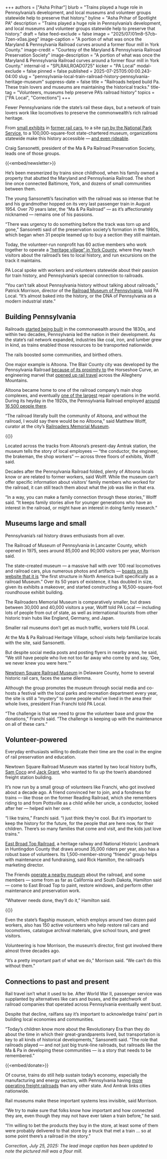 +++
authors = ["Asha Prihar"]
blurb = "Trains played a huge role in Pennsylvania’s development, and local museums and volunteer groups statewide help to preserve that history."
byline = "Asha Prihar of Spotlight PA"
description = "Trains played a huge role in Pennsylvania’s development, and local museums and volunteer groups statewide help to preserve that history."
draft = false
feed-exclude = false
image = "2025/07/01m8-57cb-7zen-x0as.jpeg"
image-caption = "A portion of what was once the Maryland & Pennsylvania Railroad curves around a former flour mill in York County."
image-credit = "Courtesy of the Maryland & Pennsylvania Railroad Preservation Society"
image-description = "A portion of what was once the Maryland & Pennsylvania Railroad curves around a former flour mill in York County."
internal-id = "SPLRAILROAD0725"
kicker = "PA Local"
modal-exclude = false
pinned = false
published = 2025-07-25T05:00:00.243-04:00
slug = "pennsylvania-local-train-railroad-history-pennsylvania-heritage-museum"
suppress-date = false
title = "Railroads helped build Pa. These train lovers and museums are maintaining the historical tracks."
title-tag = "Volunteers, museums help preserve PA’s railroad history"
topics = ["PA Local", "Corrections"]
+++

Fewer Pennsylvanians ride the state’s rail these days, but a network of train lovers work like locomotives to preserve the commonwealth’s rich railroad heritage.

From <a href="https://www.visitcumberlandvalley.com/listing/the-conrail-museum/3664/">small exhibits</a> in <a href="https://www.youtube.com/watch?v=cTLlbn--cb8">former rail cars</a>, to a site <a href="https://www.nps.gov/stea/index.htm">run by the National Park Service</a>, to a 100,000-square-foot state-chartered museum, organizations statewide make this history accessible — <a href="https://www.trains.com/trn/railroads/tourist/pennsylvania-tourist-railroads-you-must-visit/">and even rideable</a>.

Craig Sansonetti, president of the Ma &amp; Pa Railroad Preservation Society, leads one of those groups.

{{<embed/newsletter>}}

He’s been mesmerized by trains since childhood, when his family owned a property that abutted the Maryland and Pennsylvania Railroad. The short line once connected Baltimore, York, and dozens of small communities between them.

The young Sansonetti’s fascination with the railroad was so intense that he and his grandmother hopped on its very last passenger train in August 1954. Over 70 years later, the “Ma &amp; Pa Railroad” — as it’s affectionately nicknamed — remains one of his passions.

“There was urgency to do something before the track was torn up and gone,” Sansonetti said of the preservation society’s formation in the 1980s, which began when 31 people teamed up to buy a section they still maintain.

Today, the volunteer-run nonprofit has 60 active members who work together to operate a <a href="https://www.maandparailroad.com/">“heritage village” in York County</a>, where they teach visitors about the railroad’s ties to local history, and run excursions on the track it maintains.

PA Local spoke with workers and volunteers statewide about their passion for train history, and Pennsylvania’s special connection to railroads.

“You can’t talk about Pennsylvania history without talking about railroads,” Patrick Morrison, director of the <a href="https://www.rrmuseumpa.org/">Railroad Museum of Pennsylvania</a>, told PA Local. “It’s almost baked into the history, or the DNA of Pennsylvania as a modern industrial state.”

## Building Pennsylvania

Railroads <a href="https://www.phmc.state.pa.us/portal/communities/railroads/history.html">started being built</a> in the commonwealth around the 1830s, and within two decades, Pennsylvania led the nation in their development. As the state’s rail network expanded, industries like coal, iron, and lumber grew in kind, as trains enabled those resources to be transported nationwide.

The rails boosted some communities, and birthed others.

One major example is Altoona. The Blair County city was developed by the Pennsylvania Railroad <a href="https://www.altoonapa.gov/history-of-altoona">because of its proximity to</a> the Horseshoe Curve, an engineering marvel that <a href="https://www.asce.org/about-civil-engineering/history-and-heritage/historic-landmarks/horseshoe-curve-pennsylvania-railroad">opened up rail travel</a> across the Allegheny Mountains.

Altoona became home to one of the railroad company’s main shop complexes, and eventually <a href="https://www.nps.gov/parkhistory/online_books/railroad/shs4.htm">one of the largest</a> repair operations in the world. During its heyday in the 1920s, the Pennsylvania Railroad employed <a href="https://explorepahistory.com/hmarker.php%3FmarkerId=1-A-1D6.html">around 16,500 people there</a>.

“The railroad literally built the community of Altoona, and without the railroad, I would say there would be no Altoona,” said Matthew Wolff, curator at the city’s <a href="https://www.railroadcity.org/">Railroaders Memorial Museum</a>.

{{<picture src="2025/07/01m8-579c-q0p1-wgjf.jpeg" description="The former Pennsylvania Railroad Master Mechanic’s Building in Altoona, pictured in the 1960s. Today, this building is home to the Railroaders Memorial Museum." caption="The former Pennsylvania Railroad Master Mechanic’s Building in Altoona, pictured in the 1960s. Today, this building is home to the Railroaders Memorial Museum." credit="Courtesy of the Railroaders Memorial Museum">}}

Located across the tracks from Altoona’s present-day Amtrak station, the museum tells the story of local employees — “the conductor, the engineer, the brakeman, the shop workers” — across three floors of exhibits, Wolff said.

Decades after the Pennsylvania Railroad folded, plenty of Altoona locals know or are related to former workers, said Wolff. While the museum can’t offer specific information about visitors’ family members who worked for the railroad, it can still teach them about what the job was like in that era.

“In a way, you can make a family connection through these stories,” Wolff said. “It keeps family stories alive for younger generations who have an interest in the railroad, or might have an interest in doing family research.”

## Museums large and small

Pennsylvania’s rail history draws enthusiasts from all over.

The Railroad of Museum of Pennsylvania in Lancaster County, which opened in 1975, sees around 85,000 and 90,000 visitors per year, Morrison said.

The state-created museum — a massive hall with over 100 real locomotives and railroad cars, plus numerous photos and artifacts — <a href="https://www.rrmuseumpa.org/visit/about-us">boasts on its website that it is</a> “the first structure in North America built specifically as a railroad Museum.” Over its 50 years of existence, it has doubled in size, given its exhibits a makeover, and started constructing a 16,500-square-foot roundhouse exhibit building.<em></em>

The Railroaders Memorial Museum is comparatively smaller, but draws between 30,000 and 40,000 visitors a year, Wolff told PA Local — including lots of people from out of state, as well as international tourists from other historic train hubs like England, Germany, and Japan.

Smaller rail museums don’t get as much traffic, workers told PA Local.

At the Ma &amp; Pa Railroad Heritage Village, school visits help familiarize locals with the site, said Sansonetti.

But despite social media posts and posting flyers in nearby areas, he said, “We still have people who live not too far away who come by and say, ‘Gee, we never knew you were here.’”

<a href="https://www.facebook.com/NewtownSquareRailroadMuseum">Newtown Square Railroad Museum</a> in Delaware County, home to several historic rail cars, faces the same dilemma.

Although the group promotes the museum through social media and co-hosts a festival with the local parks and recreation department every year, the site is still a “mystery” to some people who’ve lived in the area their whole lives, president Fran Franchi told PA Local.

“The challenge is that we need to grow the volunteer base and grow the donations,” Franchi said. “The challenge is keeping up with the maintenance on all of these cars.”

## Volunteer-powered

Everyday enthusiasts willing to dedicate their time are the coal in the engine of rail preservation and education.

Newtown Square Railroad Museum was started by two local history buffs, <a href="https://www.delcotimes.com/obituaries/samuel-coco-newtown-square-pa/">Sam Coco</a> and <a href="https://www.inquirer.com/philly/obituaries/20170104_John_H___quot_Jack_quot__Grant__88__led_steel_firm__co-founded_railroad_museum.html">Jack Grant</a>, who wanted to fix up the town’s abandoned freight station building.

It’s now run by a small group of volunteers like Franchi, who got involved about a decade ago. A friend convinced her to join, and a fondness for trains — like those on the former Reading Railroad, which she remembers riding to and from Pottsville as a child while her uncle, a conductor, looked after her — helped win her over.

“I like trains,” Franchi said. “I just think they’re cool. But it’s important to keep the history for the future, for the people that are here now, for their children. There’s so many families that come and visit, and the kids just love trains.”

<a href="https://eastbroadtop.com/">East Broad Top Railroad</a>, a heritage railway and National Historic Landmark in Huntingdon County that draws around 35,000 riders per year, also has a robust base of volunteers. Its 1,500-member-strong “friends” group helps with maintenance and fundraising, said Rick Hamilton, the railroad’s marketing director.

The Friends <a href="https://febt.org/robertsdale-museum/">operate a nearby museum</a> about the railroad, and some members — some from as far as California and South Dakota, Hamilton said — come to East Broad Top to paint, restore windows, and perform other maintenance and preservation work.

“Whatever needs done, they’ll do it,” Hamilton said.

{{<picture src="2025/07/01m8-57bf-2g57-jd6d.jpeg" description="The train hall at the Railroad Museum of Pennsylvania." caption="The train hall at the Railroad Museum of Pennsylvania." credit="Courtesy of the Railroad Museum of Pennsylvania">}}

Even the state’s flagship museum, which employs around two dozen paid workers, also has 150 active volunteers who help restore rail cars and locomotives, catalogue archival materials, give school tours, and greet visitors.

Volunteering is how Morrison, the museum’s director, first got involved there almost three decades ago.

“It’s a pretty important part of what we do,” Morrison said. “We can’t do this without them.”

## Connections to past and present

Rail travel isn’t what it used to be. After World War II, passenger service was supplanted by alternatives like cars and buses, and the patchwork of railroad companies that operated across Pennsylvania eventually went bust.

Despite that decline, railfans say it’s important to acknowledge trains’ part in building local economies and communities.

“Today’s children know more about the Revolutionary Era than they do about the time in which their great-grandparents lived, but transportation is key to all kinds of historical developments,” Sansonetti said. “The role that railroads played — and not just big trunk-line railroads, but railroads like the Ma &amp; Pa in developing these communities — is a story that needs to be remembered.”

{{<embed/donate>}}

Of course, trains do still help sustain today’s economy, especially the manufacturing and energy sectors, with Pennsylvania having <a href="https://www.aar.org/states/">more operating freight railroads</a> than any other state. And Amtrak links cities nationwide.

Rail museums make these important systems less invisible, said Morrison.

“We try to make sure that folks know how important and how connected they are, even though they may not have ever taken a train before,” he said.

“I’m willing to bet the products they buy in the store, at least some of them were probably delivered to that store by a truck that met a train … so at some point there’s a railroad in the story.”

<em>Correction, July 25, 2025: The lead image caption has been updated to note the pictured mill was a flour mill.</em>

